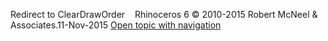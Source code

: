 ---
---

Redirect to ClearDrawOrder&#160;
&#160;
Rhinoceros 6 © 2010-2015 Robert McNeel &amp; Associates.11-Nov-2015
 [Open topic with navigation](cleardraworder.html) 

